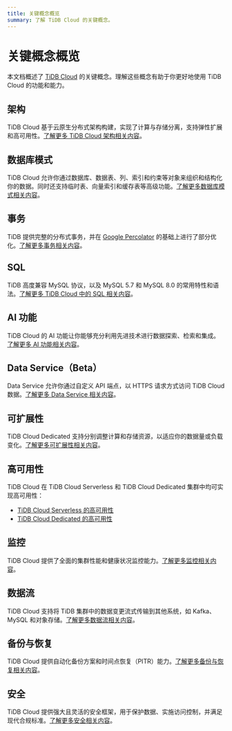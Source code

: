 ```yaml
---
title: 关键概念概览
summary: 了解 TiDB Cloud 的关键概念。
---
```


# 关键概念概览

本文档概述了 [TiDB Cloud](https://www.pingcap.com/tidb-cloud/) 的关键概念。理解这些概念有助于你更好地使用 TiDB Cloud 的功能和能力。

## 架构

TiDB Cloud 基于云原生分布式架构构建，实现了计算与存储分离，支持弹性扩展和高可用性。[了解更多 TiDB Cloud 架构相关内容](/tidb-cloud/architecture-concepts.md)。

## 数据库模式

TiDB Cloud 允许你通过数据库、数据表、列、索引和约束等对象来组织和结构化你的数据。同时还支持临时表、向量索引和缓存表等高级功能。[了解更多数据库模式相关内容](/tidb-cloud/database-schema-concepts.md)。

## 事务

TiDB 提供完整的分布式事务，并在 [Google Percolator](https://research.google.com/pubs/pub36726.html) 的基础上进行了部分优化。[了解更多事务相关内容](/tidb-cloud/transaction-concepts.md)。

## SQL

TiDB 高度兼容 MySQL 协议，以及 MySQL 5.7 和 MySQL 8.0 的常用特性和语法。[了解更多 TiDB Cloud 中的 SQL 相关内容](/tidb-cloud/sql-concepts.md)。

## AI 功能

TiDB Cloud 的 AI 功能让你能够充分利用先进技术进行数据探索、检索和集成。[了解更多 AI 功能相关内容](/tidb-cloud/ai-feature-concepts.md)。

## Data Service（Beta）

Data Service 允许你通过自定义 API 端点，以 HTTPS 请求方式访问 TiDB Cloud 数据。[了解更多 Data Service 相关内容](/tidb-cloud/data-service-concepts.md)。

## 可扩展性

TiDB Cloud Dedicated 支持分别调整计算和存储资源，以适应你的数据量或负载变化。[了解更多可扩展性相关内容](/tidb-cloud/scalability-concepts.md)。

## 高可用性

TiDB Cloud 在 TiDB Cloud Serverless 和 TiDB Cloud Dedicated 集群中均可实现高可用性：

- [TiDB Cloud Serverless 的高可用性](/tidb-cloud/serverless-high-availability.md)
- [TiDB Cloud Dedicated 的高可用性](/tidb-cloud/high-availability-with-multi-az.md)

## 监控

TiDB Cloud 提供了全面的集群性能和健康状况监控能力。[了解更多监控相关内容](/tidb-cloud/monitoring-concepts.md)。

## 数据流

TiDB Cloud 支持将 TiDB 集群中的数据变更流式传输到其他系统，如 Kafka、MySQL 和对象存储。[了解更多数据流相关内容](/tidb-cloud/data-streaming-concepts.md)。

## 备份与恢复

TiDB Cloud 提供自动化备份方案和时间点恢复（PITR）能力。[了解更多备份与恢复相关内容](/tidb-cloud/backup-and-restore-concepts.md)。

## 安全

TiDB Cloud 提供强大且灵活的安全框架，用于保护数据、实施访问控制，并满足现代合规标准。[了解更多安全相关内容](/tidb-cloud/security-concepts.md)。